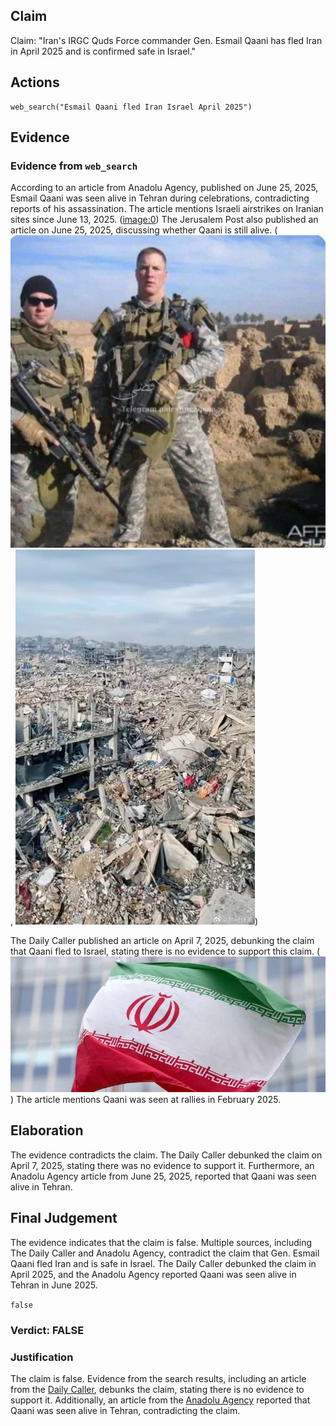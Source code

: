 ## Claim
Claim: "Iran's IRGC Quds Force commander Gen. Esmail Qaani has fled Iran in April 2025 and is confirmed safe in Israel."

## Actions
```
web_search("Esmail Qaani fled Iran Israel April 2025")
```

## Evidence
### Evidence from `web_search`
According to an article from Anadolu Agency, published on June 25, 2025, Esmail Qaani was seen alive in Tehran during celebrations, contradicting reports of his assassination. The article mentions Israeli airstrikes on Iranian sites since June 13, 2025. (<image:0>) The Jerusalem Post also published an article on June 25, 2025, discussing whether Qaani is still alive. (![image 1](media/0.jpg), ![image 2](media/1.jpg))

The Daily Caller published an article on April 7, 2025, debunking the claim that Qaani fled to Israel, stating there is no evidence to support this claim. (![image 1763](media/2025-07-20_10-50-1753008652-843655.jpg)) The article mentions Qaani was seen at rallies in February 2025.


## Elaboration
The evidence contradicts the claim. The Daily Caller debunked the claim on April 7, 2025, stating there was no evidence to support it. Furthermore, an Anadolu Agency article from June 25, 2025, reported that Qaani was seen alive in Tehran.


## Final Judgement
The evidence indicates that the claim is false. Multiple sources, including The Daily Caller and Anadolu Agency, contradict the claim that Gen. Esmail Qaani fled Iran and is safe in Israel. The Daily Caller debunked the claim in April 2025, and the Anadolu Agency reported Qaani was seen alive in Tehran in June 2025.

`false`


### Verdict: FALSE

### Justification
The claim is false. Evidence from the search results, including an article from the [Daily Caller](https://www.dailycaller.com/2025/04/07/esmail-qaani-iran-israel-rumors/), debunks the claim, stating there is no evidence to support it. Additionally, an article from the [Anadolu Agency](https://www.aa.com.tr/en) reported that Qaani was seen alive in Tehran, contradicting the claim.
